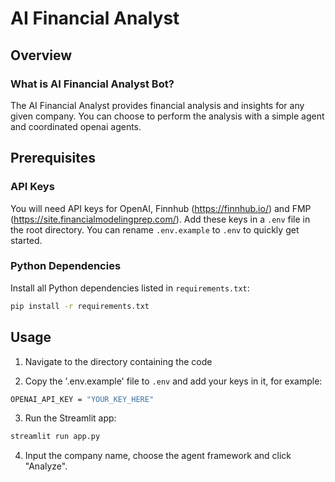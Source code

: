 # AI Financial Analyst 

## Overview

### What is AI Financial Analyst Bot?

The AI Financial Analyst provides financial analysis and insights for any given company. You can choose to perform the analysis with a simple agent and coordinated openai agents.

## Prerequisites

### API Keys

You will need API keys for OpenAI, Finnhub (https://finnhub.io/) and FMP (https://site.financialmodelingprep.com/). Add these keys in a `.env` file in the root directory. You can rename `.env.example` to `.env` to quickly get started.

### Python Dependencies

Install all Python dependencies listed in `requirements.txt`:

```bash
pip install -r requirements.txt
```

## Usage

1. Navigate to the directory containing the code

2. Copy the '.env.example' file to `.env` and add your keys in it, for example:

```bash
OPENAI_API_KEY = "YOUR_KEY_HERE"
```

3. Run the Streamlit app:

```bash
streamlit run app.py
```

4. Input the company name, choose the agent framework and click "Analyze".
